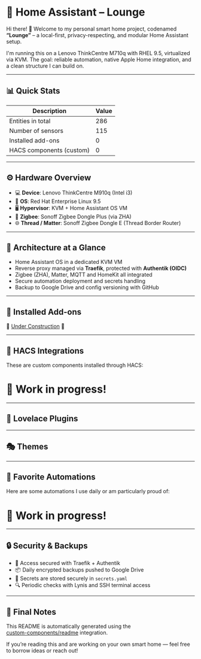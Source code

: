 # 🏡 Home Assistant – Lounge

Hi there! 👋
Welcome to my personal smart home project, codenamed **“Lounge”** – a local-first, privacy-respecting, and modular Home Assistant setup.

I'm running this on a Lenovo ThinkCentre M710q with RHEL 9.5, virtualized via KVM. The goal: reliable automation, native Apple Home integration, and a clean structure I can build on.

---

## 📊 Quick Stats

| Description               | Value                          |
|---------------------------|--------------------------------|
| Entities in total         | 286           |
| Number of sensors         | 115    |
| Installed add-ons         | 0           |
| HACS components (custom)  | 0  |}

---

## ⚙️ Hardware Overview

- 💻 **Device**: Lenovo ThinkCentre M910q (Intel i3)
- 🧠 **OS**: Red Hat Enterprise Linux 9.5
- 🖥️ **Hypervisor**: KVM + Home Assistant OS VM
- 📡 **Zigbee**: Sonoff Zigbee Dongle Plus (via ZHA)
- 🌐 **Thread / Matter**: Sonoff Zigbee Dongle E (Thread Border Router)

---

## 🧠 Architecture at a Glance

- Home Assistant OS in a dedicated KVM VM
- Reverse proxy managed via **Traefik**, protected with **Authentik (OIDC)**
- Zigbee (ZHA), Matter, MQTT and HomeKit all integrated
- Secure automation deployment and secrets handling
- Backup to Google Drive and config versioning with GitHub

---

## 🧩 Installed Add-ons

🚧 [Under Construction](https://github.com/custom-components/readme/issues/22) 🚧

---

## 🧬 HACS Integrations

These are custom components installed through HACS:

# 🔨 Work in progress!

---

## 🎨 Lovelace Plugins

---

## 🎭 Themes

---

## 🤖 Favorite Automations

Here are some automations I use daily or am particularly proud of:

# 🔨 Work in progress!

---

## 🔒 Security & Backups

- 🔐 Access secured with Traefik + Authentik
- 📦 Daily encrypted backups pushed to Google Drive
- 🧾 Secrets are stored securely in `secrets.yaml`
- 🔍 Periodic checks with Lynis and SSH terminal access

---

## 📝 Final Notes

This README is automatically generated using the  
[custom-components/readme](https://github.com/custom-components/readme) integration.

If you’re reading this and are working on your own smart home — feel free to borrow ideas or reach out!

